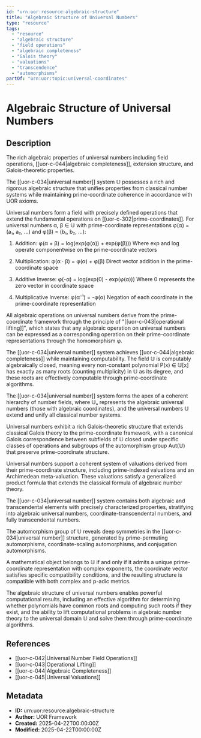 ```yaml
---
id: "urn:uor:resource:algebraic-structure"
title: "Algebraic Structure of Universal Numbers"
type: "resource"
tags:
  - "resource"
  - "algebraic structure"
  - "field operations"
  - "algebraic completeness"
  - "Galois theory"
  - "valuations"
  - "transcendence"
  - "automorphisms"
partOf: "urn:uor:topic:universal-coordinates"
---
```


# Algebraic Structure of Universal Numbers

## Description

The rich algebraic properties of universal numbers including field operations, [[uor-c-044|algebraic completeness]], extension structure, and Galois-theoretic properties.

The [[uor-c-034|universal number]] system 𝕌 possesses a rich and rigorous algebraic structure that unifies properties from classical number systems while maintaining prime-coordinate coherence in accordance with UOR axioms.

Universal numbers form a field with precisely defined operations that extend the fundamental operations on [[uor-c-302|prime-coordinates]]. For universal numbers α, β ∈ 𝕌 with prime-coordinate representations φ(α) = (a₁, a₂, ...) and φ(β) = (b₁, b₂, ...):

1. Addition: φ(α + β) = log(exp(φ(α)) + exp(φ(β)))
   Where exp and log operate componentwise on the prime-coordinate vectors

2. Multiplication: φ(α · β) = φ(α) + φ(β)
   Direct vector addition in the prime-coordinate space

3. Additive Inverse: φ(-α) = log(exp(0) - exp(φ(α)))
   Where 0 represents the zero vector in coordinate space

4. Multiplicative Inverse: φ(α⁻¹) = -φ(α)
   Negation of each coordinate in the prime-coordinate representation

All algebraic operations on universal numbers derive from the prime-coordinate framework through the principle of "[[uor-c-043|operational lifting]]", which states that any algebraic operation on universal numbers can be expressed as a corresponding operation on their prime-coordinate representations through the homomorphism φ.

The [[uor-c-034|universal number]] system achieves [[uor-c-044|algebraic completeness]] while maintaining computability. The field 𝕌 is computably algebraically closed, meaning every non-constant polynomial P(x) ∈ 𝕌[x] has exactly as many roots (counting multiplicity) in 𝕌 as its degree, and these roots are effectively computable through prime-coordinate algorithms.

The [[uor-c-034|universal number]] system forms the apex of a coherent hierarchy of number fields, where 𝕌ₐ represents the algebraic universal numbers (those with algebraic coordinates), and the universal numbers 𝕌 extend and unify all classical number systems.

Universal numbers exhibit a rich Galois-theoretic structure that extends classical Galois theory to the prime-coordinate framework, with a canonical Galois correspondence between subfields of 𝕌 closed under specific classes of operations and subgroups of the automorphism group Aut(𝕌) that preserve prime-coordinate structure.

Universal numbers support a coherent system of valuations derived from their prime-coordinate structure, including prime-indexed valuations and an Archimedean meta-valuation. These valuations satisfy a generalized product formula that extends the classical formula of algebraic number theory.

The [[uor-c-034|universal number]] system contains both algebraic and transcendental elements with precisely characterized properties, stratifying into algebraic universal numbers, coordinate-transcendental numbers, and fully transcendental numbers.

The automorphism group of 𝕌 reveals deep symmetries in the [[uor-c-034|universal number]] structure, generated by prime-permuting automorphisms, coordinate-scaling automorphisms, and conjugation automorphisms.

A mathematical object belongs to 𝕌 if and only if it admits a unique prime-coordinate representation with complex exponents, the coordinate vector satisfies specific compatibility conditions, and the resulting structure is compatible with both complex and p-adic metrics.

The algebraic structure of universal numbers enables powerful computational results, including an effective algorithm for determining whether polynomials have common roots and computing such roots if they exist, and the ability to lift computational problems in algebraic number theory to the universal domain 𝕌 and solve them through prime-coordinate algorithms.

## References

- [[uor-c-042|Universal Number Field Operations]]
- [[uor-c-043|Operational Lifting]]
- [[uor-c-044|Algebraic Completeness]]
- [[uor-c-045|Universal Valuations]]

## Metadata

- **ID:** urn:uor:resource:algebraic-structure
- **Author:** UOR Framework
- **Created:** 2025-04-22T00:00:00Z
- **Modified:** 2025-04-22T00:00:00Z
